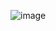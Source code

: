 ![image](https://github.com/mahamnaeem0/calculator/assets/134204127/36785af8-9794-47b7-9dba-40c69fe9cffa)
